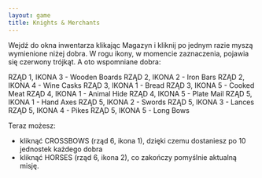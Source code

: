 ```yaml
---
layout: game
title: Knights & Merchants
---
```


Wejdź do okna inwentarza klikając Magazyn i kliknij po jednym razie 
myszą
wymienione niżej dobra. W rogu ikony, w momencie zaznaczenia, 
pojawia 
się czerwony trójkąt. A oto wspomniane dobra:

RZĄD 1, IKONA 3 - Wooden Boards
RZĄD 2, IKONA 2 - Iron Bars
RZĄD 2, IKONA 4 - Wine Casks
RZĄD 3, IKONA 1 - Bread
RZĄD 3, IKONA 5 - Cooked Meat
RZĄD 4, IKONA 1 - Animal Hide
RZĄD 4, IKONA 5 - Plate Mail
RZĄD 5, IKONA 1 - Hand Axes
RZĄD 5, IKONA 2 - Swords
RZĄD 5, IKONA 3 - Lances
RZĄD 5, IKONA 4 - Pikes
RZĄD 5, IKONA 5 - Long Bows

Teraz możesz:

- kliknąć CROSSBOWS (rząd 6, ikona 1), dzięki czemu dostaniesz po 
10   
jednostek każdego dobra
- kliknąć HORSES (rząd 6, ikona 2), co zakończy pomyślnie aktualną 
misję.
